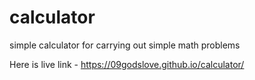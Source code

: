 # calculator
simple calculator for carrying out simple math problems


Here is live link - 
https://09godslove.github.io/calculator/
